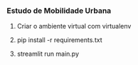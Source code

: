 ### Estudo de Mobilidade Urbana

<ol>
    <li>
        <p>
            Criar o ambiente virtual com virtualenv
        </p>
    </li>
    <li>
        <p>
            pip install -r requirements.txt
        </p>
    </li>
    <li>
        <p>
            streamlit run main.py
        </p>
    </li>
</ol>